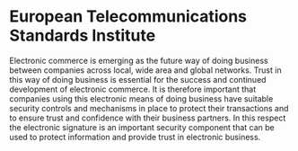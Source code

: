 # European Telecommunications Standards Institute

Electronic commerce is emerging as the future way of doing business between companies across local, wide area and global networks. Trust in this way of doing business is essential for the success and continued development of electronic commerce. It is therefore important that companies using this electronic means of doing business have suitable security controls and mechanisms in place to protect their transactions and to ensure trust and confidence with their business partners. In this respect the electronic signature is an important security component that can be used to protect information and provide trust in electronic business.